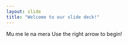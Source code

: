 ```yaml
---
layout: slide
title: "Welcome to our slide deck!"
---
```

Mu me le na mera
Use the right arrow to begin!
